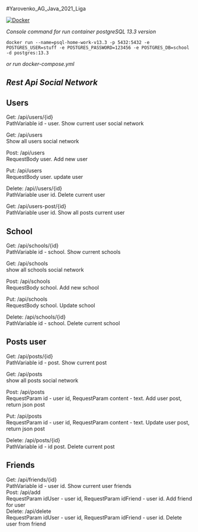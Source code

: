#Yarovenko_AG_Java_2021_Liga
 
[![Docker](https://d1.awsstatic.com/acs/characters/Logos/Docker-Logo_Horizontel_279x131.b8a5c41e56b77706656d61080f6a0217a3ba356d.png)](https://www.docker.com/)

 _Console command for run container postgreSQL 13.3 version_ 

~~~shell
docker run --name=psql-home-work-v13.3 -p 5432:5432 -e POSTGRES_USER=stuff -e POSTGRES_PASSWORD=123456 -e POSTGRES_DB=school -d postgres:13.3
~~~

_or  run docker-compose.yml_

## _Rest Api Social Network_

## Users
Get: /api/users/{id}  
PathVariable id - user. Show current user social network  

Get: /api/users  
Show all users social network  

Post: /api/users  
RequestBody user. Add new user  

Put: /api/users  
RequestBody user. update user  

Delete: /api//users/{id}  
PathVariable user id. Delete current user  

Get: /api/users-post/{id}  
PathVariable user id. Show all posts current user  

## School
Get: /api/schools/{id}  
PathVariable id - school. Show current schools  

Get: /api/schools  
show all schools social network  

Post: /api/schools  
RequestBody school. Add new school  

Put: /api/schools  
RequestBody school. Update school  

Delete: /api/schools/{id}  
PathVariable id - school. Delete current school  

## Posts user
Get: /api/posts/{id}  
PathVariable id - post. Show current post  

Get: /api/posts  
show all posts social network  

Post: /api/posts  
RequestParam id - user id, RequestParam content - text. Add user post, return json post  

Put: /api/posts  
RequestParam id - user id, RequestParam content - text. Update user post, return json post  

Delete: /api/posts/{id}  
PathVariable id - id post. Delete current post  

## Friends
Get: /api/friends/{id}  
PathVariable id - user id. Show current user friends  
Post: /api/add  
RequestParam idUser - user id, RequestParam idFriend - user id. Add friend for user  
Delete: /api/delete  
RequestParam idUser - user id, RequestParam idFriend - user id. Delete user from friend
